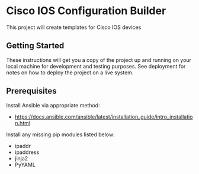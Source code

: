 # Cisco IOS Configuration Builder
This project will create templates for Cisco IOS devices

## Getting Started
These instructions will get you a copy of the project up and running on your local machine for development and testing purposes. See deployment for notes on how to deploy the project on a live system.

## Prerequisites
Install Ansible via appropriate method:
- https://docs.ansible.com/ansible/latest/installation_guide/intro_installation.html

Install any missing pip modules listed below:
- ipaddr
- ipaddress
- jinja2
- PyYAML
